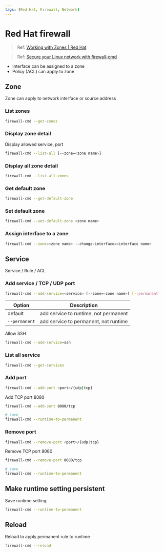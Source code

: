 ```yaml
---
tags: [Red Hat, Firewall, Network]
---
```


# Red Hat firewall

> Ref: [Working with Zones | Red Hat](https://access.redhat.com/documentation/en-us/red_hat_enterprise_linux/7/html/security_guide/sec-working_with_zones)

> Ref: [Secure your Linux network with firewall-cmd](https://www.redhat.com/sysadmin/secure-linux-network-firewall-cmd)

- Interface can be assigned to a zone
- Policy (ACL) can apply to zone

<!--truncate-->

## Zone

Zone can apply to network interface or source address

### List zones

```sh
firewall-cmd --get-zones
```

### Display zone detail

Display allowed service, port

```sh
firewall-cmd --list-all [--zone=<zone name>]
```

### Display all zone detail

```sh
firewall-cmd --list-all-zones
```

### Get default zone

```sh
firewall-cmd --get-default-zone
```

### Set default zone

```sh
firewall-cmd --set-default-zone <zone name>
```

### Assign interface to a zone

```sh
firewall-cmd --zone=<zone name> --change-interface=<interface name>
```

## Service

Service / Rule / ACL

### Add service / TCP / UDP port

```sh
firewall-cmd --add-service=<service> [--zone=<zone name>] [--permanent]
```

Option | Description
-|-
default | add service to runtime, not permanent
`--permanent` | add service to permanent, not runtime

Allow SSH

```sh
firewall-cmd --add-service=ssh
```

### List all service

```sh
firewall-cmd --get-services
```

### Add port

```sh
firewall-cmd --add-port <port>/{udp|tcp}
```

Add TCP port 8080

```sh
firewall-cmd --add-port 8080/tcp

# save
firewall-cmd --runtime-to-permanent
```

### Remove port

```sh
firewall-cmd --remove-port <port>/{udp|tcp}
```

Remove TCP port 8080

```sh
firewall-cmd --remove-port 8080/tcp

# save
firewall-cmd --runtime-to-permanent
```

## Make runtime setting persistent

Save runtime setting

```sh
firewall-cmd --runtime-to-permanent
```

## Reload

Reload to apply permanent rule to runtime

```sh
firewall-cmd --reload
```
